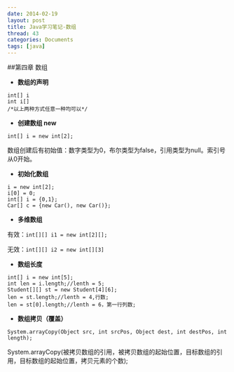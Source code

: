 ```yaml
---
date: 2014-02-19
layout: post
title: Java学习笔记-数组
thread: 43
categories: Documents
tags: [java]
---
```


##第四章 数组

* **数组的声明**

```
int[] i
int i[]
/*以上两种方式任意一种均可以*/
```

* **创建数组 new**

```
int[] i = new int[2];
```

数组创建后有初始值：数字类型为0，布尔类型为false，引用类型为null。索引号从0开始。

* **初始化数组**

```
i = new int[2];
i[0] = 0;
int[] i = {0,1};
Car[] c = {new Car(), new Car()};
```

* **多维数组**

有效：`int[][] i1 = new int[2][];`

无效：`int[][] i2 = new int[][3]`

* **数组长度**

```
int[] i = new int[5];
int len = i.length;//lenth = 5;
Student[][] st = new Student[4][6];
len = st.length;//lenth = 4,行数;
len = st[0].length;//lenth = 6，第一行列数;
```

* **数组拷贝（覆盖）**

```
System.arrayCopy(Object src, int srcPos, Object dest, int destPos, int length);
```

System.arrayCopy(被拷贝数组的引用，被拷贝数组的起始位置，目标数组的引用，目标数组的起始位置，拷贝元素的个数);

